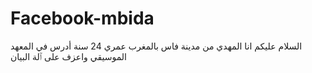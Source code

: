 # Facebook-mbida
السلام عليكم انا المهدي من مدينة فاس بالمغرب عمري 24 سنة أدرس في المعهد الموسيقي واعزف على ٱلة البيان
